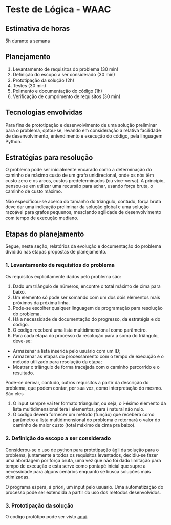 # Teste de Lógica - WAAC

## Estimativa de horas

5h durante a semana

## Planejamento

1. Levantamento de requisitos do problema (30 min)
2. Definição do escopo a ser considerado (30 min)
3. Prototipação da solução (2h)
4. Testes (30 min)
5. Polimento e documentação do código (1h)
6. Verificação de cumprimento de requisitos (30 min)

## Tecnologias envolvidas

Para fins de prototipação e desenvolvimento de uma solução preliminar para o problema, optou-se, levando em consideração a relativa facilidade de desenvolvimento, entendimento e execução do código, pela linguagem Python.

## Estratégias para resolução

O problema pode ser inicialmente encarado como a determinação do caminho de máximo custo de um grafo unidirecional, onde os nós têm custo zero e os arcos, custos predeterminados (ou vice-versa). A princípio, pensou-se em utilizar uma recursão para achar, usando força bruta, o caminho de custo máximo.

Não especificou-se acerca do tamanho do triângulo, contudo, força bruta deve dar uma indicação preliminar da solução global e uma solução razoável para grafos pequenos, mesclando agilidade de desenvolvimento com tempo de execução mediano.

## Etapas do planejamento

Segue, neste seção, relatórios da evolução e documentação do problema dividido nas etapas propostas de planejamento.

### 1. Levantamento de requisitos do problema

Os requisitos explicitamente dados pelo problema são:

1. Dado um triângulo de números, encontre o total máximo de cima para baixo.
2. Um elemento só pode ser somando com um dos dois elementos mais próximos da próxima linha.
3. Pode-se escolher qualquer linguagem de programação para resolução do problema.
4. Há a necessidade de documentação do progresso, da estratégia e do código.
5. O código receberá uma lista multidimensional como parâmetro.
6. Para cada etapa do processo da resolução para a soma do triângulo, deve-se:

- Armazenar a lista inserida pelo usuário com um ID;
- Armazenar as etapas do processamento com o tempo de execução e o método utilizado para resolução da etapa;
- Mostrar o triângulo de forma tracejada com o caminho percorrido e o resultado.

Pode-se derivar, contudo, outros requisitos a partir da descrição do problema, que podem contar, por sua vez, como interpretação do mesmo. São eles

1. O input sempre vai ter formato triangular, ou seja, o i-ésimo elemento da lista multidimensional terá i elementos, para i natural não nulo.
2. O código deverá fornecer um método (função) que receberá como parâmetro a lista multidimensional do problema e retornará o valor do caminho de maior custo (total máximo de cima pra baixo).

### 2. Definição do escopo a ser considerado

Considerou-se o uso de python para prototipação ágil da solução para o problema, juntamente a todos os requisitos levantados, decidiu-se fazer uma abordagem por força bruta, uma vez que não foi dado limitação para tempo de execução e esta serve como pontapé inicial que supre a necessidade para alguns cenários enquanto se busca soluções mais otimizadas.

O programa espera, á priori, um input pelo usuário. Uma automatização do processo pode ser extendida a partir do uso dos métodos desenvolvidos.

### 3. Prototipação da solução

O código protótipo pode ser visto [aqui](custoMaximo_PROT.py).
